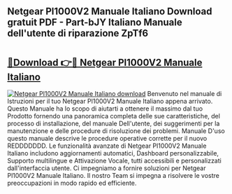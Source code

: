 ## Netgear Pl1000V2 Manuale Italiano Download gratuit PDF - Part-bJY Italiano Manuale dell'utente di riparazione ZpTf6

# <h2><a href="http://dff8f3.blite.top/?on=Netgear+Pl1000V2+Manuale+Italiano">🔗Download 👉🔴 Netgear Pl1000V2 Manuale Italiano</a></h2>

[![Netgear Pl1000V2 Manuale Italiano download](https://i.imgur.com/lujVjoI.png)](http://dff8f3.blite.top/?on=Netgear+Pl1000V2+Manuale+Italiano)
Benvenuto nel manuale di Istruzioni per il tuo Netgear Pl1000V2 Manuale Italiano appena arrivato. Questo Manuale ha lo scopo di aiutarti a ottenere il massimo dal tuo Prodotto fornendo una panoramica completa delle sue caratteristiche, del processo di installazione, del manuale Dell'utente, dei suggerimenti per la manutenzione e delle procedure di risoluzione dei problemi. Manuale D'uso questo manuale descrive le procedure operative corrette per il nuovo REDDDDDDD. Le funzionalità avanzate di Netgear Pl1000V2 Manuale Italiano includono aggiornamenti automatici, Dashboard personalizzabile, Supporto multilingue e Attivazione Vocale, tutti accessibili e personalizzati dall'interfaccia utente. Ci impegniamo a fornire soluzioni per Netgear Pl1000V2 Manuale Italiano. Il nostro Team si impegna a risolvere le vostre preoccupazioni in modo rapido ed efficiente.

